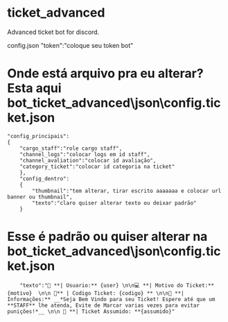# ticket_advanced
Advanced ticket bot for discord.

config.json
"token":"coloque seu token bot"

# Onde está arquivo pra eu alterar? Esta aqui bot_ticket_advanced\json\config.ticket.json
    "config_principais":
    {
        "cargo_staff":"role cargo staff",
        "channel_logs":"colocar logs em id staff",
        "channel_avaliation":"colocar id avaliação",
        "category_ticket":"colocar id categoria na ticket"
        },
        "config_dentro":
        {
            "thumbnail":"tem alterar, tirar escrito aaaaaaa e colocar url banner ou thumbnail",
            "texto":"claro quiser alterar texto ou deixar padrão"
        }


# Esse é padrão ou quiser alterar na bot_ticket_advanced\json\config.ticket.json
        "texto":"👥 **| Usuario:** {user} \n\n💻 **| Motivo do Ticket:** {motivo}  \n\n 🔐** | Codigo Ticket: {codigo} ** \n\n🔰 **| Informações:** __*Seja Bem Vindo para seu Ticket! Espere até que um **STAFF** lhe atenda, Evite de Marcar varias vezes para evitar punições!*__ \n\n 🧰 **| Ticket Assumido: **{assumido}"
